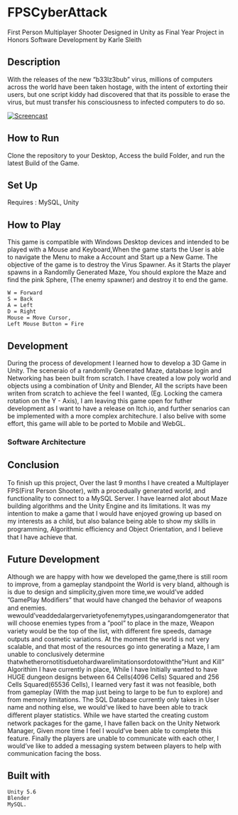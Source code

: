 # FPSCyberAttack
First Person Multiplayer Shooter Designed in Unity as Final Year Project in Honors Software Development by Karle Sleith

## Description
With the releases of the new “b33lz3bub” virus, millions of computers across the world have been taken hostage, with the intent of extorting their users, 
but one script kiddy had discovered that that its possible to erase the virus, but must transfer his consciousness to infected computers to do so.

[![Screencast](https://github.com/karlesleith/FPSCyberAttack/blob/master/Screenshots/Screencast.PNG)](https://www.youtube.com/watch?v=RuGs9rvlAo0)

## How to Run
Clone the repository to your Desktop, Access the build Folder, and run the latest Build of the Game.

## Set Up
Requires : MySQL, Unity


## How to Play
This game is compatible with Windows Desktop devices and intended to be played with a Mouse and Keyboard,When the game starts the User is able to navigate the Menu to make a Account and Start up a New Game. The objective of the game is to destroy the Virus Spawner. As it Starts the player spawns in a Randomlly Generated Maze, You should explore the Maze and find the pink Sphere, (The enemy spawner) and destroy it to end the game.  

	W = Forward
	S = Back
	A = Left
	D = Right
	Mouse = Move Cursor,
	Left Mouse Button = Fire
	
## Development
During the process of development I learned how to develop a 3D Game in Unity. The sceneraio of a randomlly Generated Maze, database login and Networking has been built from scratch. I have created a low poly world and objects using a combination of Unity and Blender, All the scripts have been writen from scratch to achieve the feel I wanted, (Eg. Locking the camera rotation on the Y - Axis), I am leaving this game open for futher development as I want to have a release on Itch.io, and further senarios can be implemented with a more complex architechure. I also belive with some effort, this game will able to be ported to Mobile and WebGL. 

### Software Architecture

## Conclusion

To ﬁnish up this project, Over the last 9 months I have created a Multiplayer FPS(First Person Shooter), with a procedually generated world, and functionality to connect to a MySQL Server. I have learned alot about Maze building algorithms and the Unity Engine and its limitations. It was my intention to make a game that I would have enjoyed growing up based on my interests as a child, but also balance being able to show my skills in programming, Algorithmic eﬃciency and Object Orientation, and I believe that I have achieve that. 

## Future Development

Although we are happy with how we developed the game,there is still room to improve, from a gameplay standpoint the World is very bland, although is is due to design and simplicity,given more time,we would’ve added ”GamePlay Modiﬁers” that would have changed the behavior of weapons and enemies. wewould’veaddedalargervarietyofenemytypes,usingarandomgenerator that will choose enemies types from a ”pool” to place in the maze, Weapon variety would be the top of the list, with diﬀerent ﬁre speeds, damage outputs and cosmetic variations. At the moment the world is not very scalable, and that most of the resources go into generating a Maze, I am unable to conclusively determine thatwhetherornotitisduetohardwarelimitationsordotowiththe”Hunt and Kill” Algorithim I have currently in place, While I have Initially wanted to have HUGE dungeon designs between 64 Cells(4096 Cells) Squared and 256 Cells Squared(65536 Cells), I learned very fast it was not feasible, both from gameplay (With the map just being to large to be fun to explore) and from memory limitations. The SQL Database currently only takes in User name and nothing else, we would’ve liked to have been able to track diﬀerent player statistics. While we have started the creating custom network packages for the game, I have fallen back on the Unity Network Manager, Given more time I feel I would’ve been able to complete this feature. Finally the players are unable to communicate with each other, I would’ve like to added a messaging system between players to help with communication facing the boss.


## Built with 
	Unity 5.6
	Blender
	MySQL.
	

